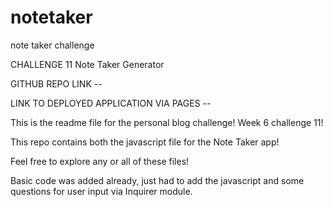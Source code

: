 # notetaker
note taker challenge 

CHALLENGE 11 Note Taker Generator  

GITHUB REPO LINK -- 

LINK TO DEPLOYED APPLICATION VIA PAGES -- 

This is the readme file for the personal blog challenge! Week 6 challenge 11! 

This repo contains both the javascript file for the Note Taker app!

Feel free to explore any or all of these files! 




Basic code was added already, just had to add the javascript and some questions for user input via Inquirer module. 




